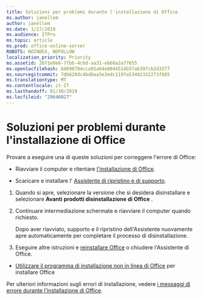 ```yaml
---
title: Soluzioni per problemi durante l'installazione di Office
ms.author: janellem
author: janellem
ms.date: 1/17/2019
ms.audience: ITPro
ms.topic: article
ms.prod: office-online-server
ROBOTS: NOINDEX, NOFOLLOW
localization_priority: Priority
ms.assetid: 26f1e0e6-7fbb-4c6d-aa31-eb60a2a77655
ms.openlocfilehash: bd698704cca91a64e8044514b57ab397cb2d3377
ms.sourcegitcommit: 7db628dc4bd6aa5e3edc1197a53402332273f885
ms.translationtype: MT
ms.contentlocale: it-IT
ms.lasthandoff: 01/30/2019
ms.locfileid: "29646027"
---
```

# <a name="solutions-for-issues-while-installing-office"></a>Soluzioni per problemi durante l'installazione di Office


Provare a eseguire una di queste soluzioni per correggere l'errore di Office:
  
- Riavviare il computer e ritentare [l'installazione di Office](https://portal.office.com/OLS/MySoftware.aspx).
    
- Scaricare e installare l' [Assistente di ripristino e di supporto](https://aka.ms/SARA-OfficeUninstall-Alchemy).
    
1. Quando si apre, selezionare la versione che si desidera disinstallare e selezionare **Avanti** **prodotti disinstallazione di Office** . 
    
2. Continuare intermediazione schermate e riavviare il computer quando richiesto.
    
    Dopo aver riavviato, supporto e il ripristino dell'Assistente nuovamente apre automaticamente per completare il processo di disinstallazione.
    
3. Eseguire altre istruzioni e [reinstallare Office](https://portal.office.com/OLS/MySoftware.aspx) o chiudere l'Assistente di Office. 
    
- [Utilizzare il programma di installazione non in linea di Office](https://support.office.com/article/f0a85fe7-118f-41cb-a791-d59cef96ad1c?wt.mc_id=Alchemy_ClientDIA) per installare Office 
    
Per ulteriori informazioni sugli errori di installazione, vedere [i messaggi di errore durante l'installazione di Office](https://support.office.com/article/35ff2def-e0b2-4dac-9784-4cf212c1f6c2#BKMK_ErrorMessages).
  

